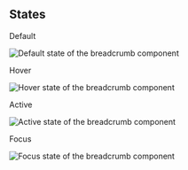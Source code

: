 ## States

Default

![Default state of the breadcrumb component](/assets/components/breadcrumb/breadcrumb-states-default.png)

Hover

![Hover state of the breadcrumb component](/assets/components/breadcrumb/breadcrumb-states-hover.png)

Active

![Active state of the breadcrumb component](/assets/components/breadcrumb/breadcrumb-states-active.png)

Focus

![Focus state of the breadcrumb component](/assets/components/breadcrumb/breadcrumb-states-focus.png)
